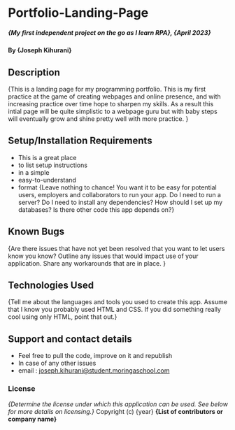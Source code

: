 # Portfolio-Landing-Page
##### {My first independent project on the go as I learn RPA}, {April 2023}
#### By **{Joseph Kihurani}**
## Description
{This is a landing page for my programming portfolio. This is my first practice at the game of creating webpages and online presence, and with increasing practice over time hope to sharpen my skills.  As a result this intial page will be quite simplistic to a webpage guru but with baby steps will eventually grow and shine pretty well with more practice. }
## Setup/Installation Requirements
* This is a great place
* to list setup instructions
* in a simple
* easy-to-understand
* format
{Leave nothing to chance! You want it to be easy for potential users, employers and collaborators to run your app. Do I need to run a server? Do I need to install any dependencies? How should I set up my databases? Is there other code this app depends on?}
## Known Bugs
{Are there issues that have not yet been resolved that you want to let users know you know? Outline any issues that would impact use of your application. Share any workarounds that are in place. }
## Technologies Used
{Tell me about the languages and tools you used to create this app. Assume that I know you probably used HTML and CSS. If you did something really cool using only HTML, point that out.}
## Support and contact details
* Feel free to pull the code, improve on it and republish
* In case of any other issues
* email : joseph.kihurani@student.moringaschool.com
### License
*{Determine the license under which this application can be used.  See below for more details on licensing.}*
Copyright (c) {year} **{List of contributors or company name}**
